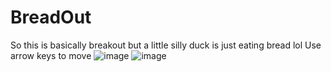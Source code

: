 # BreadOut

So this is basically breakout but a little silly duck is just eating bread lol
Use arrow keys to move
![image](https://github.com/user-attachments/assets/c54286e5-f92c-424b-940a-cbca205921c9)
![image](https://github.com/user-attachments/assets/5384f72f-a755-4f54-9420-0dd46843228c)
